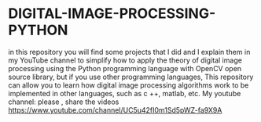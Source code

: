 #          DIGITAL-IMAGE-PROCESSING-PYTHON 

in this repository you will find some projects that I did and I explain them in my YouTube channel to simplify how to apply the theory of digital image processing using the Python programming language with OpenCV open source library, but if you use other programming languages, This repository can allow you to learn how digital image processing algorithms work to be implemented in other languages, such as c ++, matlab, etc.
My youtube channel:
please , share the videos 
https://www.youtube.com/channel/UC5u42fI0m1Sd5pWZ-fa9X9A
